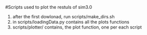 #Scripts used to plot the restuls of sim3.0

1. after the first dowlonad, run scripts/make_dirs.sh
2. in scripts/loadingData.py contains all the plots functions
3. scripts/plotter/ contains, the plot function, one per each script

